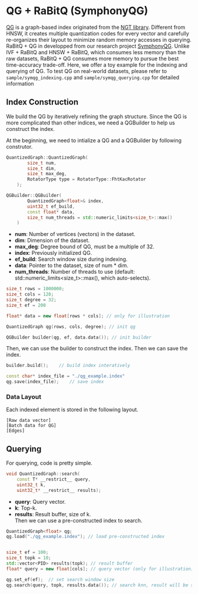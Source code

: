 # QG + RaBitQ (SymphonyQG)

[QG](https://medium.com/@masajiro.iwasaki/fusion-of-graph-based-indexing-and-product-quantization-for-ann-search-7d1f0336d0d0) is a graph-based index originated from the [NGT library](https://github.com/yahoojapan/NGT). Different from HNSW, it creates multiple quantization codes for every vector and carefully re-organizes their layout to minimize random memory accesses in querying. RaBitQ + QG in developped from our research project [SymphonyQG](https://dl.acm.org/doi/10.1145/3709730). Unlike IVF + RaBitQ and HNSW + RaBitQ, which consumes less memory than the raw datasets, RaBitQ + QG consumes more memory to pursue the best time-accuracy trade-off.
Here, we offer a toy example for the indexing and querying of QG.
To test QG on real-world datasets, please refer to `sample/symqg_indexing.cpp` and `sample/symqg_querying.cpp` for
detailed information

## Index Construction

We build the QG by iteratively refining the graph structure.
Since the QG is more complicated than other indices, we need a QGBuilder to help us construct the index.

At the beginning, we need to intialize a QG and a QGBuilder by following construtor.
```cpp
QuantizedGraph::QuantizedGraph(
        size_t num,
        size_t dim,
        size_t max_deg,
        RotatorType type = RotatorType::FhtKacRotator
    );

QGBuilder::QGBuilder(
        QuantizedGraph<float>& index,
        uint32_t ef_build,
        const float* data,
        size_t num_threads = std::numeric_limits<size_t>::max()
    )
```
- **num**: Number of vertices (vectors) in the dataset.  
- **dim**: Dimension of the dataset.  
- **max_deg**: Degree bound of QG, must be a multiple of 32.  
- **index**: Previously initialized QG.  
- **ef_build**: Search window size during indexing.  
- **data**: Pointer to the dataset, size of num * dim.  
- **num_threads**: Number of threads to use (default: std::numeric_limits<size_t>::max(), which auto-selects).  
```cpp
size_t rows = 1000000;
size_t cols = 128;
size_t degree = 32;
size_t ef = 200

float* data = new float[rows * cols]; // only for illustration

QuantizedGraph qg(rows, cols, degree); // init qg

QGBuilder builder(qg, ef, data.data()); // init builder
```

Then, we can use the builder to construct the index. Then we can save the index.
```cpp
builder.build();    // build index interatively

const char* index_file = "./qg_example.index"
qg.save(index_file);    // save index
```

### Data Layout

Each indexed element is stored in the following layout.
```
[Raw data vector]
[Batch data for QG]
[Edges]
```

## Querying

For querying, code is pretty simple.
```cpp
void QuantizedGraph::search(
    const T* __restrict__ query, 
    uint32_t k, 
    uint32_t* __restrict__ results);
```
- **query**: Query vector.  
- **k**: Top-k.  
- **results**: Result buffer, size of k.  
Then we can use a pre-constructed index to search.
```cpp
QuantizedGraph<float> qg;
qg.load("./qg_example.index"); // load pre-constructed index


size_t ef = 100;
size_t topk = 10;
std::vector<PID> results(topk); // result buffer
float* query = new float[cols]; // query vector (only for illustration)

qg.set_ef(ef);  // set search window size
qg.search(query, topk, results.data()); // search knn, result will be stored in results
```